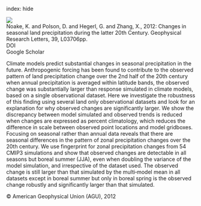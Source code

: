 index: hide

<div class="Citation">
    <div class="Citation-thumb CitationThumb-linked"  data-href="https://doi.org/10.1029/2011gl050405">
      <img src="https://static.claimspace.cloud/climate-study-static/refs/thumbs/10/Noake_et_al_2012-thumb.png" />
    </div>

  <div class="Citation-body">
    <div class="Citation-text">Noake, K. and Polson, D. and Hegerl, G. and Zhang, X., 2012: Changes in seasonal land precipitation during the latter 20th Century. <span class="Article-journal">Geophysical Research Letters, </span><span class="Article-volume">39, </span>L03706pp.</div>
    <div class="Citation-links">
      <div class="CitationLink" data-href="https://doi.org/10.1029/2011gl050405">
        <div class="CitationLink-icon CitationLink-Doi"></div>
        <div class="CitationLink-text">DOI</div>
      </div>
      <div class="CitationLink" data-href="https://scholar.google.com/scholar?q=10.1029/2011gl050405">
        <div class="CitationLink-icon CitationLink-Scholar"></div>
        <div class="CitationLink-text">Google Scholar</div>
      </div>
    </div>
  </div>
</div>

Climate models predict substantial changes in seasonal precipitation in the future. Anthropogenic forcing has been found to contribute to the observed pattern of land precipitation change over the 2nd half of the 20th century when annual precipitation is averaged within latitude bands, the observed change was substantially larger than response simulated in climate models, based on a single observational dataset. Here we investigate the robustness of this finding using several land only observational datasets and look for an explanation for why observed changes are significantly larger. We show the discrepancy between model simulated and observed trends is reduced when changes are expressed as percent climatology, which reduces the difference in scale between observed point locations and model gridboxes. Focusing on seasonal rather than annual data reveals that there are seasonal differences in the pattern of zonal precipitation changes over the 20th century. We use fingerprint for zonal precipitation changes from 54 CMIP3 simulations and show that observed changes are detectable in all seasons but boreal summer (JJA), even when doubling the variance of the model simulation, and irrespective of the dataset used. The observed change is still larger than that simulated by the multi‐model mean in all datasets except in boreal summer but only in boreal spring is the observed change robustly and significantly larger than that simulated.

<div class="Citation-copy">
&copy; American Geophysical Union (AGU), 2012
</div>